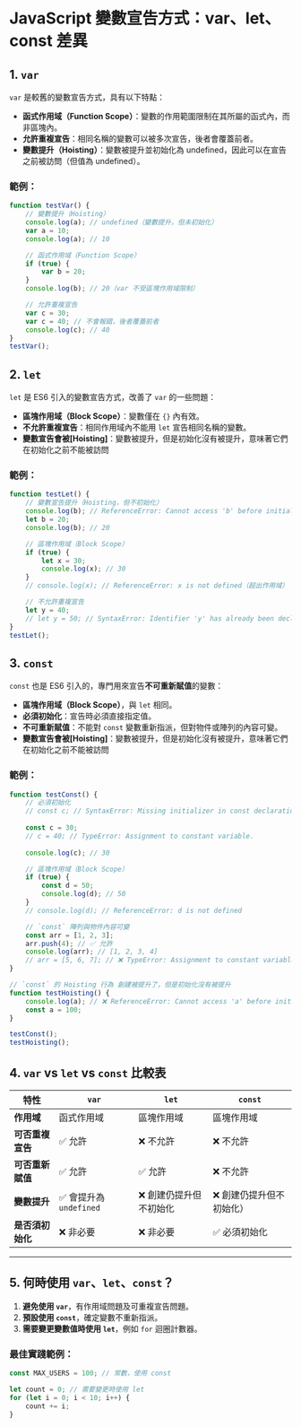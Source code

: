 # JavaScript 變數宣告方式：var、let、const 差異

## 1. `var`
`var` 是較舊的變數宣告方式，具有以下特點：
- **函式作用域（Function Scope）**：變數的作用範圍限制在其所屬的函式內，而非區塊內。
- **允許重複宣告**：相同名稱的變數可以被多次宣告，後者會覆蓋前者。
- **變數提升（Hoisting）**：變數被提升並初始化為 undefined，因此可以在宣告之前被訪問（但值為 undefined）。

### 範例：
```js
function testVar() {
    // 變數提升（Hoisting）
    console.log(a); // undefined（變數提升，但未初始化）
    var a = 10;
    console.log(a); // 10

    // 函式作用域（Function Scope）
    if (true) {
        var b = 20;
    }
    console.log(b); // 20（var 不受區塊作用域限制）

    // 允許重複宣告
    var c = 30;
    var c = 40; // 不會報錯，後者覆蓋前者
    console.log(c); // 40
}
testVar();
```

## 2. `let`
`let` 是 ES6 引入的變數宣告方式，改善了 `var` 的一些問題：
- **區塊作用域（Block Scope）**：變數僅在 `{}` 內有效。
- **不允許重複宣告**：相同作用域內不能用 `let` 宣告相同名稱的變數。
- **變數宣告會被[Hoisting]**：變數被提升，但是初始化沒有被提升，意味著它們在初始化之前不能被訪問
### 範例：
```js
function testLet() {
    // 變數宣告提升（Hoisting，但不初始化）
    console.log(b); // ReferenceError: Cannot access 'b' before initialization
    let b = 20;
    console.log(b); // 20

    // 區塊作用域（Block Scope）
    if (true) {
        let x = 30;
        console.log(x); // 30
    }
    // console.log(x); // ReferenceError: x is not defined（超出作用域）

    // 不允許重複宣告
    let y = 40;
    // let y = 50; // SyntaxError: Identifier 'y' has already been declared
}
testLet();
```

## 3. `const`
`const` 也是 ES6 引入的，專門用來宣告**不可重新賦值**的變數：

- **區塊作用域（Block Scope）**，與 `let` 相同。
- **必須初始化**：宣告時必須直接指定值。
- **不可重新賦值**：不能對 `const` 變數重新指派，但對物件或陣列的內容可變。
- **變數宣告會被[Hoisting]**：變數被提升，但是初始化沒有被提升，意味著它們在初始化之前不能被訪問

### 範例：

```js
function testConst() {
    // 必須初始化
    // const c; // SyntaxError: Missing initializer in const declaration
    
    const c = 30;
    // c = 40; // TypeError: Assignment to constant variable.
    
    console.log(c); // 30

    // 區塊作用域（Block Scope）
    if (true) {
        const d = 50;
        console.log(d); // 50
    }
    // console.log(d); // ReferenceError: d is not defined

    // `const` 陣列與物件內容可變
    const arr = [1, 2, 3];
    arr.push(4); // ✅ 允許
    console.log(arr); // [1, 2, 3, 4]
    // arr = [5, 6, 7]; // ❌ TypeError: Assignment to constant variable.
}

// `const` 的 Hoisting 行為 創建被提升了，但是初始化沒有被提升
function testHoisting() {
    console.log(a); // ❌ ReferenceError: Cannot access 'a' before initialization
    const a = 100;
}

testConst();
testHoisting();
```


## 4. `var` vs `let` vs `const` 比較表

| 特性           | `var`          | `let`        | `const`       |
|---------------|---------------|-------------|-------------|
| **作用域**      | 函式作用域     | 區塊作用域   | 區塊作用域   |
| **可否重複宣告** | ✅ 允許        | ❌ 不允許     | ❌ 不允許     |
| **可否重新賦值** | ✅ 允許        | ✅ 允許       | ❌ 不允許     |
| **變數提升**    | ✅ 會提升為 `undefined` | ❌ 創建仍提升但不初始化 | ❌ 創建仍提升但不初始化） |
| **是否須初始化** | ❌ 非必要      | ❌ 非必要     | ✅ 必須初始化 |

---

## 5. 何時使用 `var`、`let`、`const`？
1. **避免使用 `var`**，有作用域問題及可重複宣告問題。
2. **預設使用 `const`**，確定變數不重新指派。
3. **需要變更變數值時使用 `let`**，例如 `for` 迴圈計數器。

### 最佳實踐範例：
```js
const MAX_USERS = 100; // 常數，使用 const

let count = 0; // 需要變更時使用 let
for (let i = 0; i < 10; i++) {
    count += i;
}
```